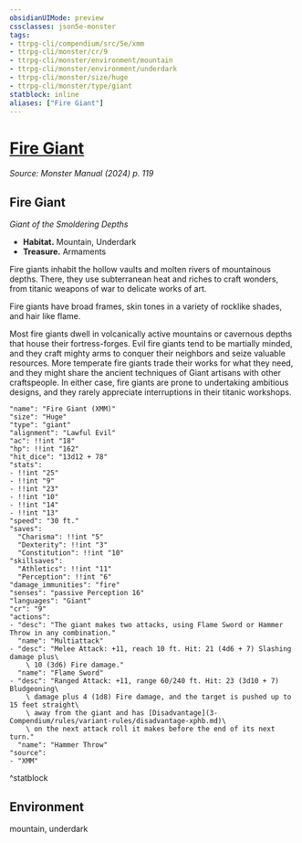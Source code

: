 ```yaml
---
obsidianUIMode: preview
cssclasses: json5e-monster
tags:
- ttrpg-cli/compendium/src/5e/xmm
- ttrpg-cli/monster/cr/9
- ttrpg-cli/monster/environment/mountain
- ttrpg-cli/monster/environment/underdark
- ttrpg-cli/monster/size/huge
- ttrpg-cli/monster/type/giant
statblock: inline
aliases: ["Fire Giant"]
---
```

# [Fire Giant](3-Compendium\bestiary\giant/fire-giant-xmm.md)
*Source: Monster Manual (2024) p. 119*  

## Fire Giant

*Giant of the Smoldering Depths*

- **Habitat.** Mountain, Underdark  
- **Treasure.** Armaments  

Fire giants inhabit the hollow vaults and molten rivers of mountainous depths. There, they use subterranean heat and riches to craft wonders, from titanic weapons of war to delicate works of art.

Fire giants have broad frames, skin tones in a variety of rocklike shades, and hair like flame.

Most fire giants dwell in volcanically active mountains or cavernous depths that house their fortress-forges. Evil fire giants tend to be martially minded, and they craft mighty arms to conquer their neighbors and seize valuable resources. More temperate fire giants trade their works for what they need, and they might share the ancient techniques of Giant artisans with other craftspeople. In either case, fire giants are prone to undertaking ambitious designs, and they rarely appreciate interruptions in their titanic workshops.

```statblock
"name": "Fire Giant (XMM)"
"size": "Huge"
"type": "giant"
"alignment": "Lawful Evil"
"ac": !!int "18"
"hp": !!int "162"
"hit_dice": "13d12 + 78"
"stats":
- !!int "25"
- !!int "9"
- !!int "23"
- !!int "10"
- !!int "14"
- !!int "13"
"speed": "30 ft."
"saves":
  "Charisma": !!int "5"
  "Dexterity": !!int "3"
  "Constitution": !!int "10"
"skillsaves":
  "Athletics": !!int "11"
  "Perception": !!int "6"
"damage_immunities": "fire"
"senses": "passive Perception 16"
"languages": "Giant"
"cr": "9"
"actions":
- "desc": "The giant makes two attacks, using Flame Sword or Hammer Throw in any combination."
  "name": "Multiattack"
- "desc": "Melee Attack: +11, reach 10 ft. Hit: 21 (4d6 + 7) Slashing damage plus\
    \ 10 (3d6) Fire damage."
  "name": "Flame Sword"
- "desc": "Ranged Attack: +11, range 60/240 ft. Hit: 23 (3d10 + 7) Bludgeoning\
    \ damage plus 4 (1d8) Fire damage, and the target is pushed up to 15 feet straight\
    \ away from the giant and has [Disadvantage](3-Compendium/rules/variant-rules/disadvantage-xphb.md)\
    \ on the next attack roll it makes before the end of its next turn."
  "name": "Hammer Throw"
"source":
- "XMM"
```
^statblock

## Environment

mountain, underdark